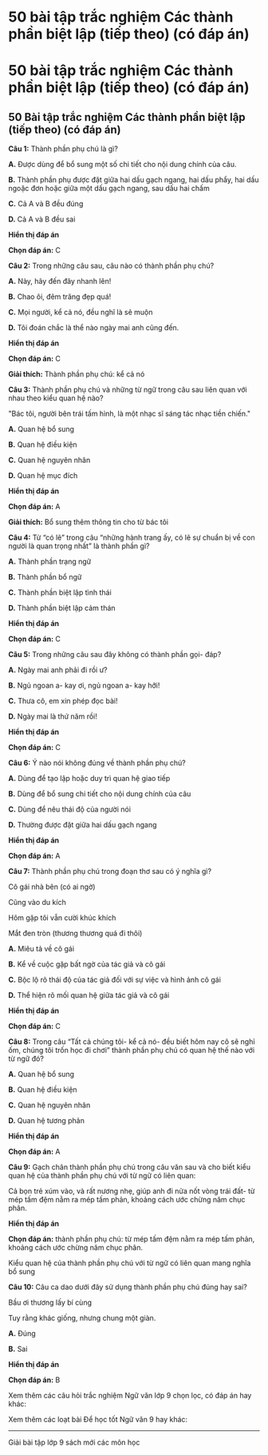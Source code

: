 # 50 bài tập trắc nghiệm Các thành phần biệt lập (tiếp theo) (có đáp án)

# 50 bài tập trắc nghiệm Các thành phần biệt lập (tiếp theo) (có đáp án)

## 50 Bài tập trắc nghiệm Các thành phần biệt lập (tiếp theo) (có đáp án)

**Câu 1:** Thành phần phụ chú là gì?

**A.** Được dùng để bổ sung một số chi tiết cho nội dung chính của câu. 

**B.** Thành phần phụ được đặt giữa hai dấu gạch ngang, hai dấu phẩy, hai dấu ngoặc đơn hoặc giữa một dấu gạch ngang, sau dấu hai chấm

**C.** Cả A và B đều đúng

**D.** Cả A và B đều sai

**Hiển thị đáp án**

**Chọn đáp án:** C

**Câu 2:** Trong những câu sau, câu nào có thành phần phụ chú?

**A.** Này, hãy đến đây nhanh lên!

**B.** Chao ôi, đêm trăng đẹp quá!

**C.** Mọi người, kể cả nó, đều nghĩ là sẽ muộn

**D.** Tôi đoán chắc là thể nào ngày mai anh cũng đến.

**Hiển thị đáp án**

**Chọn đáp án:** C

**Giải thích:** Thành phần phụ chú: kể cả nó

**Câu 3:** Thành phần phụ chú và những từ ngữ trong câu sau liên quan với nhau theo kiểu quan hệ nào?

"Bác tôi, người bên trái tấm hình, là một nhạc sĩ sáng tác nhạc tiền chiến."

**A.** Quan hệ bổ sung

**B.** Quan hệ điều kiện

**C.** Quan hệ nguyên nhân

**D.** Quan hệ mục đích 

**Hiển thị đáp án**

**Chọn đáp án:** A

**Giải thích:** Bổ sung thêm thông tin cho từ bác tôi

**Câu 4:** Từ “có lẽ” trong câu “những hành trang ấy, có lẽ sự chuẩn bị về con người là quan trọng nhất” là thành phần gì?

**A.** Thành phần trạng ngữ

**B.** Thành phần bổ ngữ

**C.** Thành phần biệt lập tình thái

**D.** Thành phần biệt lập cảm thán

**Hiển thị đáp án**

**Chọn đáp án:** C

**Câu 5:** Trong những câu sau đây không có thành phần gọi- đáp?

**A.** Ngày mai anh phải đi rồi ư?

**B.** Ngủ ngoan a- kay ơi, ngủ ngoan a- kay hỡi!

**C.** Thưa cô, em xin phép đọc bài!

**D.** Ngày mai là thứ năm rồi!

**Hiển thị đáp án**

**Chọn đáp án:** C

**Câu 6:** Ý nào nói không đúng về thành phần phụ chú?

**A.** Dùng để tạo lập hoặc duy trì quan hệ giao tiếp

**B.** Dùng để bổ sung chi tiết cho nội dung chính của câu

**C.** Dùng để nêu thái độ của người nói

**D.** Thường được đặt giữa hai dấu gạch ngang

**Hiển thị đáp án**

**Chọn đáp án:** A

**Câu 7:** Thành phần phụ chú trong đoạn thơ sau có ý nghĩa gì?

Cô gái nhà bên (có ai ngờ)

Cũng vào du kích

Hôm gặp tôi vẫn cười khúc khích

Mắt đen tròn (thương thương quá đi thôi)

**A.** Miêu tả về cô gái

**B.** Kể về cuộc gặp bất ngờ của tác giả và cô gái

**C.** Bộc lộ rõ thái độ của tác giả đối với sự việc và hình ảnh cô gái

**D.** Thể hiện rõ mối quan hệ giữa tác giả và cô gái

**Hiển thị đáp án**

**Chọn đáp án:** C

**Câu 8:** Trong câu “Tất cả chúng tôi- kể cả nó- đều biết hôm nay cô sẽ nghỉ ốm, chúng tôi trốn học đi chơi” thành phần phụ chú có quan hệ thế nào với từ ngữ đó?

**A.** Quan hệ bổ sung

**B.** Quan hệ điều kiện

**C.** Quan hệ nguyên nhân

**D.** Quan hệ tương phản

**Hiển thị đáp án**

**Chọn đáp án:** A

**Câu 9:** Gạch chân thành phần phụ chú trong câu văn sau và cho biết kiểu quan hệ của thành phần phụ chú với từ ngữ có liên quan:

Cả bọn trẻ xúm vào, và rất nương nhẹ, giúp anh đi nửa nốt vòng trái đất- từ mép tấm đệm nằm ra mép tấm phản, khoảng cách ước chừng năm chục phân.

**Hiển thị đáp án**

**Chọn đáp án:** thành phần phụ chú: từ mép tấm đệm nằm ra mép tấm phản, khoảng cách ước chừng năm chục phân.

Kiểu quan hệ của thành phần phụ chú với từ ngữ có liên quan mang nghĩa bổ sung

**Câu 10:** Câu ca dao dưới đây sử dụng thành phần phụ chú đúng hay sai?

Bầu ơi thương lấy bí cùng

Tuy rằng khác giống, nhưng chung một giàn.

**A.** Đúng

**B.** Sai

**Hiển thị đáp án**

**Chọn đáp án:** B

Xem thêm các câu hỏi trắc nghiệm Ngữ văn lớp 9 chọn lọc, có đáp án hay khác:

Xem thêm các loạt bài Để học tốt Ngữ văn 9 hay khác:

* * *

Giải bài tập lớp 9 sách mới các môn học

